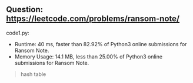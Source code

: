 ## Question: https://leetcode.com/problems/ransom-note/

code1.py:
* Runtime: 40 ms, faster than 82.92% of Python3 online submissions for Ransom Note.
* Memory Usage: 14.1 MB, less than 25.00% of Python3 online submissions for Ransom Note.
> hash table